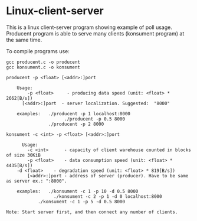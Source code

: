 # Linux-client-server
This is a linux client-server program showing example of poll usage.
Producent program is able to serve many clients (konsument program) at the same time.


To compile programs use:
```
gcc producent.c -o producent
gcc konsument.c -o konsument

```

```
producent -p <float> [<addr>:]port
	
    Usage:
    	-p <float>     - producing data speed (unit: <float> * 2662[B/s])
      [<addr>:]port  - server localization. Suggested:  "8000"
    
    examples: 	./producent -p 1 localhost:8000
    			      ./producent -p 0.5 8000
                ./producent -p 2 8000
                
konsument -c <int> -p <float> [<addr>:]port

	  Usage:
		-c <int>      - capacity of client warehouse counted in blocks of size 30KiB
		-p <float>    - data consumption speed (unit: <float> * 4435[B/s])
    -d <float>    - degradation speed (unit: <float> * 819[B/s])
		[<addr>:]port - address of server (producer). Have to be same as server ex.: ":8000".
        
	examples:	./konsument -c 1 -p 10 -d 0.5 8000
    			  ./konsument -c 2 -p 1 -d 0 localhost:8000
            ./konsument -c 1 -p 5 -d 0.5 8000

Note: Start server first, and then connect any number of clients.

```
